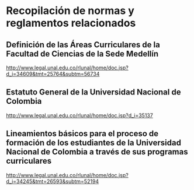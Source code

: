 # Recopilación de normas y reglamentos relacionados

## Definición de las Áreas Curriculares de la Facultad de Ciencias de la Sede Medellín
<http://www.legal.unal.edu.co/rlunal/home/doc.jsp?d_i=34609&tmt=25764&subtm=56734>

## Estatuto General de la Universidad Nacional de Colombia
<http://www.legal.unal.edu.co/rlunal/home/doc.jsp?d_i=35137>

## Lineamientos básicos para el proceso de formación de los estudiantes de la Universidad Nacional de Colombia a través de sus programas curriculares
<http://www.legal.unal.edu.co/rlunal/home/doc.jsp?d_i=34245&tmt=26593&subtm=52194>

